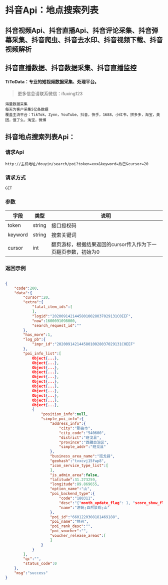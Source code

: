 # 抖音Api：地点搜索列表

## 抖音视频Api、抖音直播Api、抖音评论采集、抖音弹幕采集、抖音爬虫、抖音去水印、抖音视频下载、抖音视频解析
## 抖音直播数据、抖音数据采集、抖音直播监控

#### TiToData：专业的短视频数据采集、处理平台。
> 更多信息请联系微信：ifuxing123
```
海量数据采集
每天为客户采集5亿条数据
覆盖主流平台：TikTok，Zynn，YouTube，抖音，快手，1688，小红书，拼多多，淘宝，美团，饿了么，淘宝，微博

```


## 抖音地点搜索列表Api：

### 请求Api
```http
http://主机地址/douyin/search/poi?token=xxx&keyword=热巴&cursor=20

```

### 

### 请求方式
```http
GET
```

### 

### 参数
| 字段 | 类型 | 说明 |
| --- | --- | --- |
| token | string | 接口授权码 |
| keyword | string | 搜索关键词 |
| cursor | int | 翻页游标，根据结果返回的cursor传入作为下一页翻页参数，初始为0 |

### 

### 返回示例
```json

{
    "code":200,
    "data":{
        "cursor":20,
        "extra":{
            "fatal_item_ids":[
            ],
            "logid":"20200914214458010028037029131C0EEF",
            "now":1600091098000,
            "search_request_id":""
        },
        "has_more":1,
        "log_pb":{
            "impr_id":"20200914214458010028037029131C0EEF"
        },
        "poi_info_list":[
            Object{...},
            Object{...},
            Object{...},
            Object{...},
            Object{...},
            Object{...},
            Object{...},
            Object{...},
            Object{...},
            Object{...},
            Object{...},
            {
                "position_info":null,
                "simple_poi_info":{
                    "address_info":{
                        "city":"那曲市",
                        "city_code":"540600",
                        "district":"班戈县",
                        "province":"西藏自治区",
                        "simple_addr":"班戈县"
                    },
                    "business_area_name":"班戈县",
                    "geohash":"tvxcvj15fwp8",
                    "icon_service_type_list":[
                    ],
                    "is_admin_area":false,
                    "latitude":31.273259,
                    "longitude":89.869655,
                    "option_name":"山",
                    "poi_backend_type":{
                        "code":"180311",
                        "desc":"{"month_update_flag": 1, "score_show_flag": 1, "can_set_poi_accidental_injury": 1, "icon_id": 8, "address_show_flag": 1, "is_in_whitelist": 1, "category_show_flag": 1, "opentime_show_flag": 1, "subtype_show_flag": 1, "price_show_flag": 1, "phone_show_flag": 1}",
                        "name":"游玩;自然景观;山"
                    },
                    "poi_id":"6601220308181469188",
                    "poi_name":"热巴",
                    "poi_rank_desc":"",
                    "poi_voucher":"",
                    "voucher_release_areas":[
                    ]
                }
            }
        ],
        "qc":"",
        "status_code":0
    },
    "msg":"success"
}
```


